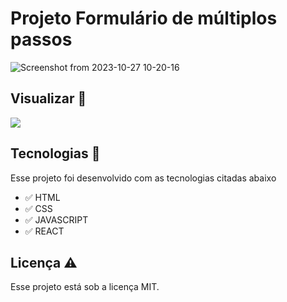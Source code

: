 # Projeto Formulário de múltiplos passos

![Screenshot from 2023-10-27 10-20-16](https://github.com/aleanrocha/projeto-form-multistep/assets/109040443/296d52fa-13c8-43d2-8867-d75aca340794)

## Visualizar 🔎

<div>
  <a href="https://aleanrocha.github.io/projeto-form-multistep/"><img alt"img-ver" src="https://img.shields.io/badge/Ver Projeto-262577?style=for-the-badge&logo=Ver&logoColor=white"></a>
</div>

## Tecnologias 🚀

Esse projeto foi desenvolvido com as tecnologias citadas abaixo

- ✅ HTML
- ✅ CSS
- ✅ JAVASCRIPT
- ✅ REACT

## Licença ⚠️

Esse projeto está sob a licença MIT.



